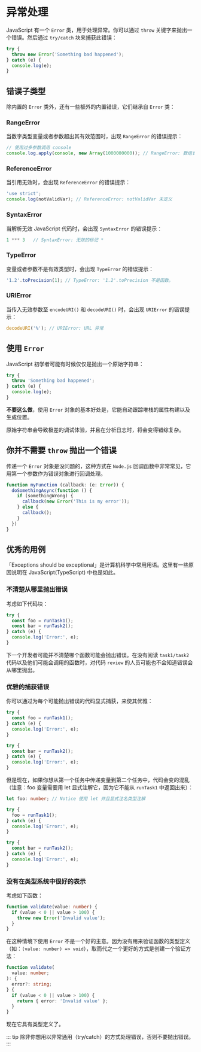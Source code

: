 # 异常处理

JavaScript 有一个 `Error` 类，用于处理异常。你可以通过 `throw` 关键字来抛出一个错误。然后通过 `try/catch` 块来捕获此错误：

```ts
try {
  throw new Error('Something bad happened');
} catch (e) {
  console.log(e);
}
```

## 错误子类型

除内置的 `Error` 类外，还有一些额外的内置错误，它们继承自 `Error` 类：

### RangeError

当数字类型变量或者参数超出其有效范围时，出现 `RangeError` 的错误提示：

```ts
// 使用过多参数调用 console
console.log.apply(console, new Array(1000000000)); // RangeError: 数组长度无效
```

### ReferenceError

当引用无效时，会出现 `ReferenceError` 的错误提示：

```ts
'use strict';
console.log(notValidVar); // ReferenceError: notValidVar 未定义
```

### SyntaxError

当解析无效 JavaScript 代码时，会出现 `SyntaxError` 的错误提示：

```ts
1 *** 3   // SyntaxError: 无效的标记 *
```

### TypeError

变量或者参数不是有效类型时，会出现 `TypeError` 的错误提示：

```ts
'1.2'.toPrecision(1); // TypeError: '1.2'.toPrecision 不是函数。
```

### URIError

当传入无效参数至 `encodeURI()` 和 `decodeURI()` 时，会出现 `URIError` 的错误提示：

```ts
decodeURI('%'); // URIError: URL 异常
```

## 使用 `Error`

JavaScript 初学者可能有时候仅仅是抛出一个原始字符串：

```ts
try {
  throw 'Something bad happened';
} catch (e) {
  console.log(e);
}
```

**不要这么做**，使用 `Error` 对象的基本好处是，它能自动跟踪堆栈的属性构建以及生成位置。

原始字符串会导致极差的调试体验，并且在分析日志时，将会变得错综复杂。

## 你并不需要 `throw` 抛出一个错误

传递一个 `Error` 对象是没问题的，这种方式在 `Node.js` 回调函数中非常常见，它用第一个参数作为错误对象进行回调处理。

```ts
function myFunction (callback: (e: Error)) {
  doSomethingAsync(function () {
    if (somethingWrong) {
      callback(new Error('This is my error'));
    } else {
      callback();
    }
  })
}
```

## 优秀的用例

「Exceptions should be exceptional」是计算机科学中常用用语。这里有一些原因说明在 JavaScript(TypeScript) 中也是如此。

### 不清楚从哪里抛出错误

考虑如下代码块：

```ts
try {
  const foo = runTask1();
  const bar = runTask2();
} catch (e) {
  console.log('Error:', e);
}
```

下一个开发者可能并不清楚哪个函数可能会抛出错误。在没有阅读 `task1/task2` 代码以及他们可能会调用的函数时，对代码 `review` 的人员可能也不会知道错误会从哪里抛出。

### 优雅的捕获错误

你可以通过为每个可能抛出错误的代码显式捕获，来使其优雅：

```ts
try {
  const foo = runTask1();
} catch (e) {
  console.log('Error:', e);
}

try {
  const bar = runTask2();
} catch (e) {
  console.log('Error:', e);
}
```

但是现在，如果你想从第一个任务中传递变量到第二个任务中，代码会变的混乱（注意：foo 变量需要用 let 显式注解它，因为它不能从 `runTask1` 中返回出来）：

```ts
let foo: number; // Notice 使用 let 并且显式注名类型注解

try {
  foo = runTask1();
} catch (e) {
  console.log('Error:', e);
}

try {
  const bar = runTask2();
} catch (e) {
  console.log('Error:', e);
}
```

### 没有在类型系统中很好的表示

考虑如下函数：

```ts
function validate(value: number) {
  if (value < 0 || value > 100) {
    throw new Error('Invalid value');
  }
}
```

在这种情境下使用 `Error` 不是一个好的主意。因为没有用来验证函数的类型定义（如：`(value: number) => void`），取而代之一个更好的方式是创建一个验证方法：

```ts
function validate(
  value: number;
): {
  error?: string;
} {
  if (value < 0 || value > 100) {
    return { error: 'Invalid value' };
  }
}
```

现在它具有类型定义了。

::: tip
除非你想用以非常通用（try/catch）的方式处理错误，否则不要抛出错误。
:::
